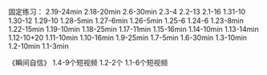 固定练习：
2.19-24min
2.18-20min
2.6-30min
2.3-4
2.2-13
2.1-16
1.31-10
1.30-12
1.29-10
1.28-5min
1.27-6min
1.26-5min
1.25-6
1.24-6
1.23-8min
1.22-15min
1.19-10min
1.18-25min
1.17-11min
1.15-16min
1.14-10min
1.13-14min
1.12-10+20
1.11-10min
1.10-16min
1.9-25min
1.7-5min
1.6-30min
1.3-10min
1.2-10min
1.1-3min

《瞬间自信》
1.4-9个短视频
1.2-2个
1.1-6个短视频
